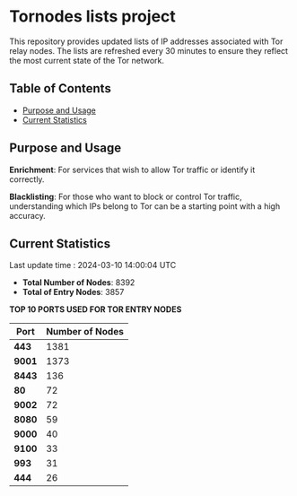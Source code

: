 # Tornodes lists project

This repository provides updated lists of IP addresses associated with Tor relay nodes. The lists are refreshed every 30 minutes to ensure they reflect the most current state of the Tor network.

## Table of Contents

- [Purpose and Usage](#purpose-and-usage)
- [Current Statistics](#current-statistics)


## Purpose and Usage

**Enrichment**: For services that wish to allow Tor traffic or identify it correctly.

**Blacklisting**: For those who want to block or control Tor traffic, understanding which IPs belong to Tor can be a starting point with a high accuracy.

## Current Statistics

Last update time : 2024-03-10 14:00:04 UTC

- **Total Number of Nodes**: 8392
- **Total of Entry Nodes**: 3857

**TOP 10 PORTS USED FOR TOR ENTRY NODES**

| **Port** | **Number of Nodes** |
|------|-----------------|
| **443**   | 1381  |
| **9001**   | 1373  |
| **8443**   | 136  |
| **80**   | 72  |
| **9002**   | 72  |
| **8080**   | 59  |
| **9000**   | 40  |
| **9100**   | 33  |
| **993**   | 31  |
| **444**   | 26  |

